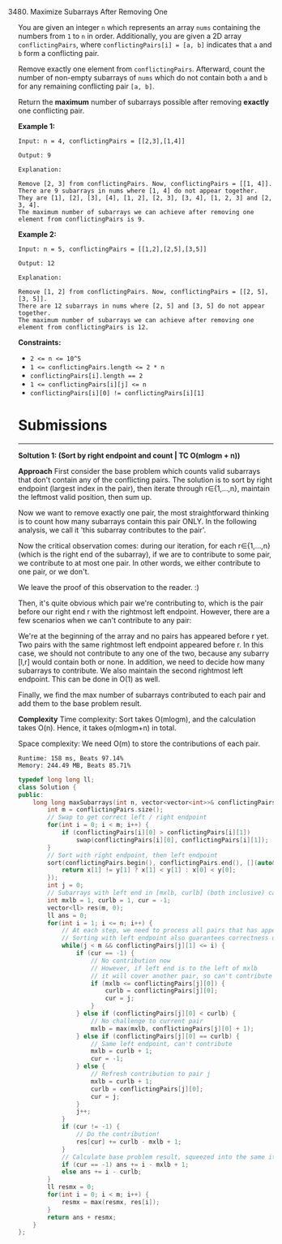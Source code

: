 3480. Maximize Subarrays After Removing One

You are given an integer `n` which represents an array `nums` containing the numbers from `1` to `n` in order. Additionally, you are given a 2D array `conflictingPairs`, where `conflictingPairs[i] = [a, b]` indicates that `a` and `b` form a conflicting pair.

Remove exactly one element from `conflictingPairs`. Afterward, count the number of non-empty subarrays of `nums` which do not contain both `a` and `b` for any remaining conflicting pair `[a, b]`.

Return the **maximum** number of subarrays possible after removing **exactly** one conflicting pair.

 

**Example 1:**
```
Input: n = 4, conflictingPairs = [[2,3],[1,4]]

Output: 9

Explanation:

Remove [2, 3] from conflictingPairs. Now, conflictingPairs = [[1, 4]].
There are 9 subarrays in nums where [1, 4] do not appear together. They are [1], [2], [3], [4], [1, 2], [2, 3], [3, 4], [1, 2, 3] and [2, 3, 4].
The maximum number of subarrays we can achieve after removing one element from conflictingPairs is 9.
```

**Example 2:**
```
Input: n = 5, conflictingPairs = [[1,2],[2,5],[3,5]]

Output: 12

Explanation:

Remove [1, 2] from conflictingPairs. Now, conflictingPairs = [[2, 5], [3, 5]].
There are 12 subarrays in nums where [2, 5] and [3, 5] do not appear together.
The maximum number of subarrays we can achieve after removing one element from conflictingPairs is 12.
```

**Constraints:**

* `2 <= n <= 10^5`
* `1 <= conflictingPairs.length <= 2 * n`
* `conflictingPairs[i].length == 2`
* `1 <= conflictingPairs[i][j] <= n`
* `conflictingPairs[i][0] != conflictingPairs[i][1]`

# Submissions
---
**Soltution 1: (Sort by right endpoint and count | TC O(mlogm + n))**

__Approach__
First consider the base problem which counts valid subarrays that don't contain any of the conflicting pairs. The solution is to sort by right endpoint (largest index in the pair), then iterate through r∈{1,…,n}, maintain the leftmost valid position, then sum up.

Now we want to remove exactly one pair, the most straightforward thinking is to count how many subarrays contain this pair ONLY. In the following analysis, we call it 'this subarray contributes to the pair'.

Now the critical observation comes: during our iteration, for each r∈{1,…,n} (which is the right end of the subarray), if we are to contribute to some pair, we contribute to at most one pair. In other words, we either contribute to one pair, or we don't.

We leave the proof of this observation to the reader. :)

Then, it's quite obvious which pair we're contributing to, which is the pair before our right end r with the rightmost left endpoint. However, there are a few scenarios when we can't contribute to any pair:

We're at the beginning of the array and no pairs has appeared before r yet.
Two pairs with the same rightmost left endpoint appeared before r. In this case, we should not contribute to any one of the two, because any subarry [l,r] would contain both or none.
In addition, we need to decide how many subarrays to contribute. We also maintain the second rightmost left endpoint. This can be done in O(1) as well.

Finally, we find the max number of subarrays contributed to each pair and add them to the base problem result.

__Complexity__
Time complexity:
Sort takes O(mlogm), and the calculation takes O(n).
Hence, it takes o(mlogm+n) in total.

Space complexity:
We need O(m) to store the contributions of each pair.

```
Runtime: 158 ms, Beats 97.14%
Memory: 244.49 MB, Beats 85.71%
```
```c++
typedef long long ll;
class Solution {
public:
    long long maxSubarrays(int n, vector<vector<int>>& conflictingPairs) {
        int m = conflictingPairs.size();
        // Swap to get correct left / right endpoint
        for(int i = 0; i < m; i++) {
            if (conflictingPairs[i][0] > conflictingPairs[i][1])
                swap(conflictingPairs[i][0], conflictingPairs[i][1]);
        }
        // Sort with right endpoint, then left endpoint
        sort(conflictingPairs.begin(), conflictingPairs.end(), [](auto& x, auto& y) {
            return x[1] != y[1] ? x[1] < y[1] : x[0] < y[0];
        });
        int j = 0;
        // Subarrays with left end in [mxlb, curlb] (both inclusive) can contribute to pair `cur`
        int mxlb = 1, curlb = 1, cur = -1;
        vector<ll> res(m, 0);
        ll ans = 0;
        for(int i = 1; i <= n; i++) {
            // At each step, we need to process all pairs that has appeared
            // Sorting with left endpoint also guarantees correctness during the processing
            while(j < m && conflictingPairs[j][1] <= i) {
                if (cur == -1) {
                    // No contribution now
                    // However, if left end is to the left of mxlb
                    // it will cover another pair, so can't contribute to it
                    if (mxlb <= conflictingPairs[j][0]) {
                        curlb = conflictingPairs[j][0];
                        cur = j;
                    }
                } else if (conflictingPairs[j][0] < curlb) {
                    // No challenge to current pair
                    mxlb = max(mxlb, conflictingPairs[j][0] + 1);
                } else if (conflictingPairs[j][0] == curlb) {
                    // Same left endpoint, can't contribute
                    mxlb = curlb + 1;
                    cur = -1;
                } else {
                    // Refresh contribution to pair j
                    mxlb = curlb + 1;
                    curlb = conflictingPairs[j][0];
                    cur = j;
                }
                j++;
            }
            if (cur != -1) {
                // Do the contribution!
                res[cur] += curlb - mxlb + 1;
            }
            // Calculate base problem result, squeezed into the same iteration
            if (cur == -1) ans += i - mxlb + 1;
            else ans += i - curlb;
        }
        ll resmx = 0;
        for(int i = 0; i < m; i++) {
            resmx = max(resmx, res[i]);
        }
        return ans + resmx;
    }
};
```
